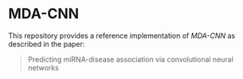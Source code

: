 # MDA-CNN


This repository provides a reference implementation of *MDA-CNN* as described in the paper:<br>
> Predicting miRNA-disease association via convolutional neural networks